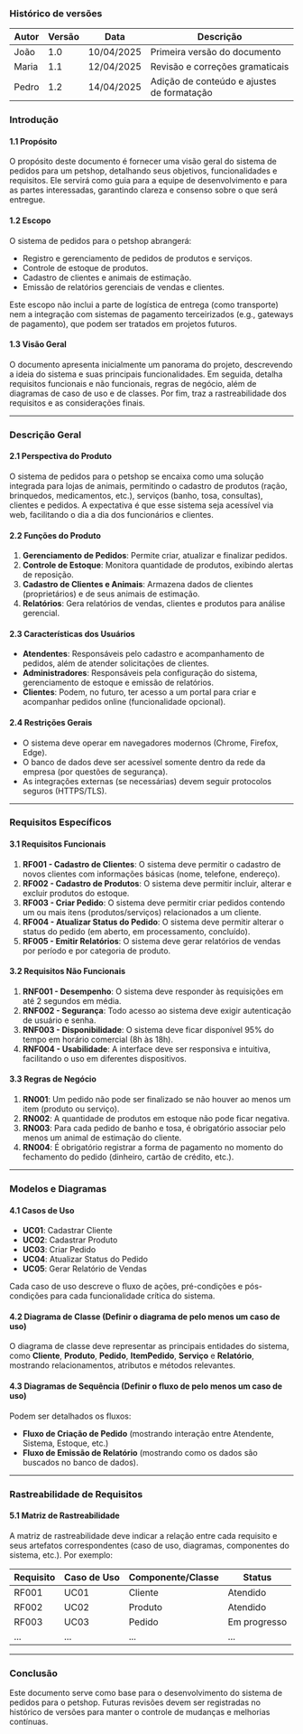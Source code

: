 ### Histórico de versões 

| Autor | Versão | Data       | Descrição                               |
|-------|-------|------------|------------------------------------------|
| João  | 1.0   | 10/04/2025 | Primeira versão do documento             |
| Maria | 1.1   | 12/04/2025 | Revisão e correções gramaticais          |
| Pedro | 1.2   | 14/04/2025 | Adição de conteúdo e ajustes de formatação|


### Introdução 

#### 1.1 Propósito 
O propósito deste documento é fornecer uma visão geral do sistema de pedidos para um petshop, detalhando seus objetivos, funcionalidades e requisitos. Ele servirá como guia para a equipe de desenvolvimento e para as partes interessadas, garantindo clareza e consenso sobre o que será entregue.

#### 1.2 Escopo
O sistema de pedidos para o petshop abrangerá:
- Registro e gerenciamento de pedidos de produtos e serviços.
- Controle de estoque de produtos.
- Cadastro de clientes e animais de estimação.
- Emissão de relatórios gerenciais de vendas e clientes.

Este escopo não inclui a parte de logística de entrega (como transporte) nem a integração com sistemas de pagamento terceirizados (e.g., gateways de pagamento), que podem ser tratados em projetos futuros.

#### 1.3 Visão Geral
O documento apresenta inicialmente um panorama do projeto, descrevendo a ideia do sistema e suas principais funcionalidades. Em seguida, detalha requisitos funcionais e não funcionais, regras de negócio, além de diagramas de caso de uso e de classes. Por fim, traz a rastreabilidade dos requisitos e as considerações finais.

---

### Descrição Geral 

#### 2.1 Perspectiva do Produto
O sistema de pedidos para o petshop se encaixa como uma solução integrada para lojas de animais, permitindo o cadastro de produtos (ração, brinquedos, medicamentos, etc.), serviços (banho, tosa, consultas), clientes e pedidos. A expectativa é que esse sistema seja acessível via web, facilitando o dia a dia dos funcionários e clientes.

#### 2.2 Funções do Produto 
1. **Gerenciamento de Pedidos**: Permite criar, atualizar e finalizar pedidos.
2. **Controle de Estoque**: Monitora quantidade de produtos, exibindo alertas de reposição.
3. **Cadastro de Clientes e Animais**: Armazena dados de clientes (proprietários) e de seus animais de estimação.
4. **Relatórios**: Gera relatórios de vendas, clientes e produtos para análise gerencial.

#### 2.3 Características dos Usuários
- **Atendentes**: Responsáveis pelo cadastro e acompanhamento de pedidos, além de atender solicitações de clientes.
- **Administradores**: Responsáveis pela configuração do sistema, gerenciamento de estoque e emissão de relatórios.
- **Clientes**: Podem, no futuro, ter acesso a um portal para criar e acompanhar pedidos online (funcionalidade opcional).

#### 2.4 Restrições Gerais
- O sistema deve operar em navegadores modernos (Chrome, Firefox, Edge).
- O banco de dados deve ser acessível somente dentro da rede da empresa (por questões de segurança).
- As integrações externas (se necessárias) devem seguir protocolos seguros (HTTPS/TLS).

---

### Requisitos Específicos

#### 3.1 Requisitos Funcionais 
1. **RF001 - Cadastro de Clientes**: O sistema deve permitir o cadastro de novos clientes com informações básicas (nome, telefone, endereço).
2. **RF002 - Cadastro de Produtos**: O sistema deve permitir incluir, alterar e excluir produtos do estoque.
3. **RF003 - Criar Pedido**: O sistema deve permitir criar pedidos contendo um ou mais itens (produtos/serviços) relacionados a um cliente.
4. **RF004 - Atualizar Status do Pedido**: O sistema deve permitir alterar o status do pedido (em aberto, em processamento, concluído).
5. **RF005 - Emitir Relatórios**: O sistema deve gerar relatórios de vendas por período e por categoria de produto.

#### 3.2 Requisitos Não Funcionais 
1. **RNF001 - Desempenho**: O sistema deve responder às requisições em até 2 segundos em média.
2. **RNF002 - Segurança**: Todo acesso ao sistema deve exigir autenticação de usuário e senha.
3. **RNF003 - Disponibilidade**: O sistema deve ficar disponível 95% do tempo em horário comercial (8h às 18h).
4. **RNF004 - Usabilidade**: A interface deve ser responsiva e intuitiva, facilitando o uso em diferentes dispositivos.

#### 3.3 Regras de Negócio
1. **RN001**: Um pedido não pode ser finalizado se não houver ao menos um item (produto ou serviço).
2. **RN002**: A quantidade de produtos em estoque não pode ficar negativa. 
3. **RN003**: Para cada pedido de banho e tosa, é obrigatório associar pelo menos um animal de estimação do cliente.
4. **RN004**: É obrigatório registrar a forma de pagamento no momento do fechamento do pedido (dinheiro, cartão de crédito, etc.).

---

### Modelos e Diagramas

#### 4.1 Casos de Uso
- **UC01**: Cadastrar Cliente
- **UC02**: Cadastrar Produto
- **UC03**: Criar Pedido
- **UC04**: Atualizar Status do Pedido
- **UC05**: Gerar Relatório de Vendas

Cada caso de uso descreve o fluxo de ações, pré-condições e pós-condições para cada funcionalidade crítica do sistema.

#### 4.2 Diagrama de Classe (Definir o diagrama de pelo menos um caso de uso)
O diagrama de classe deve representar as principais entidades do sistema, como **Cliente**, **Produto**, **Pedido**, **ItemPedido**, **Serviço** e **Relatório**, mostrando relacionamentos, atributos e métodos relevantes.

#### 4.3 Diagramas de Sequência (Definir o fluxo de pelo menos um caso de uso)
Podem ser detalhados os fluxos:
- **Fluxo de Criação de Pedido** (mostrando interação entre Atendente, Sistema, Estoque, etc.)
- **Fluxo de Emissão de Relatório** (mostrando como os dados são buscados no banco de dados).

---

### Rastreabilidade de Requisitos 

#### 5.1 Matriz de Rastreabilidade 
A matriz de rastreabilidade deve indicar a relação entre cada requisito e seus artefatos correspondentes (caso de uso, diagramas, componentes do sistema, etc.). Por exemplo:

| Requisito | Caso de Uso | Componente/Classe | Status       |
|-----------|------------|--------------------|--------------|
| RF001     | UC01        | Cliente           | Atendido     |
| RF002     | UC02        | Produto           | Atendido     |
| RF003     | UC03        | Pedido            | Em progresso |
| ...       | ...         | ...               | ...          |

---

### Conclusão 
Este documento serve como base para o desenvolvimento do sistema de pedidos para o petshop. Futuras revisões devem ser registradas no histórico de versões para manter o controle de mudanças e melhorias contínuas.

